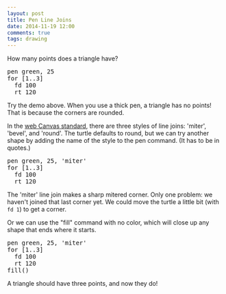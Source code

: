```yaml
---
layout: post
title: Pen Line Joins
date: 2014-11-19 12:00
comments: true
tags: drawing
---
```


How many points does a triangle have?

<pre class="examp">
pen green, 25
for [1..3]
  fd 100
  rt 120
</pre>

<script type="demo" height=199>
setup ->
  moveto -50, -50
demo ->
  pen green, 25
  for [1..3]
    fd 100
    rt 120
</script>

Try the demo above.  When you use a thick pen, a
triangle has no points!  That is because the corners are rounded.

In the
[web Canvas standard](http://www.w3.org/TR/2014/CR-2dcontext-20140821/#dom-context-2d-linejoin),
there are three styles of line joins: 'miter', 'bevel', and 'round'.
The turtle defaults to round, but we can try another shape by adding
the name of the style to the pen command.  (It has to be in quotes.)

<pre class="examp">
pen green, 25, 'miter'
for [1..3]
  fd 100
  rt 120
</pre>

<script type="demo" height=199>
setup ->
  moveto -50, -50
demo ->
  pen green, 25, 'miter'
  for [1..3]
    fd 100
    rt 120
</script>

The 'miter' line join makes a sharp mitered corner.  Only one problem:
we haven't joined that last corner yet.  We could move the turtle a
little bit (with <code>fd 1</code>) to get a corner.

Or we can use the "fill" command with no color, which will close up
any shape that ends where it starts.

<pre class="examp">
pen green, 25, 'miter'
for [1..3]
  fd 100
  rt 120
fill()
</pre>

<script type="demo" height=199>
setup ->
  moveto -50, -50
demo ->
  pen green, 25, 'miter'
  for [1..3]
    fd 100
    rt 120
  fill()
</script>

A triangle should have three points, and now they do!
